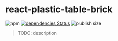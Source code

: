 # react-plastic-table-brick

![npm](https://img.shields.io/npm/v/react-plastic-table-brick)
[![dependencies Status](https://david-dm.org/homuler/react-plastic-table/status.svg?path=packages/react-plastic-table-brick)](https://david-dm.org/homuler/react-plastic-table?path=packages/react-plastic-table-brick)
![publish size](https://badgen.net/packagephobia/publish/react-plastic-table-brick)

> TODO: description
